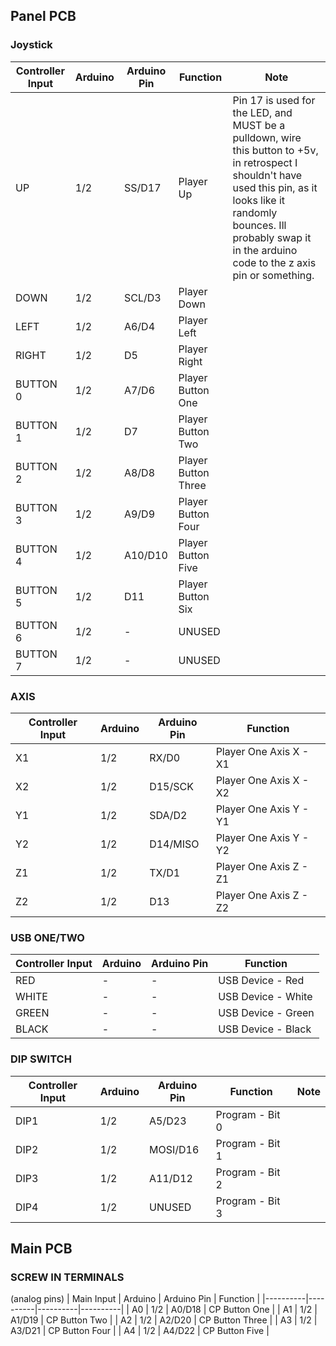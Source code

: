 
## Panel PCB
### Joystick
| Controller Input | Arduino | Arduino Pin | Function | Note |
|----------|----------|----------|----------|----------|
| UP | 1/2 | SS/D17 | Player Up | Pin 17 is used for the LED, and MUST be a pulldown, wire this button to +5v, in retrospect I shouldn't have used this pin, as it looks like it randomly bounces. Ill probably swap it in the arduino code to the z axis pin or something. |
| DOWN | 1/2 | SCL/D3 | Player Down |  |
| LEFT | 1/2 |  A6/D4 | Player Left |  |
| RIGHT | 1/2 | D5 | Player Right |  |
| BUTTON 0 | 1/2 | A7/D6 | Player Button One |  |
| BUTTON 1 | 1/2 | D7 | Player Button Two |  |
| BUTTON 2 | 1/2 | A8/D8 | Player Button Three |  |
| BUTTON 3 | 1/2 | A9/D9 | Player Button Four |  |
| BUTTON 4 | 1/2 | A10/D10 | Player Button Five |  |
| BUTTON 5 | 1/2 | D11 | Player Button Six |  |
| BUTTON 6 | 1/2 | - | UNUSED |  |
| BUTTON 7 | 1/2 | - | UNUSED |  |

### AXIS
| Controller Input | Arduino | Arduino Pin | Function |
|----------|----------|----------|----------|
| X1 | 1/2 | RX/D0 | Player One Axis X - X1 |
| X2 | 1/2 | D15/SCK | Player One Axis X - X2 |
| Y1 | 1/2 | SDA/D2 | Player One Axis Y - Y1 |
| Y2 | 1/2 | D14/MISO | Player One Axis Y - Y2 |
| Z1 | 1/2 | TX/D1 | Player One Axis Z - Z1 |
| Z2 | 1/2 | D13 | Player One Axis Z - Z2 |

### USB ONE/TWO
| Controller Input | Arduino |  Arduino Pin | Function |
|----------|----------|----------|----------|
| RED | - | - | USB Device - Red |
| WHITE | - | - | USB Device - White |
| GREEN | - | - | USB Device - Green |
| BLACK | - | - | USB Device - Black |

### DIP SWITCH
| Controller Input | Arduino | Arduino Pin | Function | Note |
|----------|----------|----------|----------|----------|
| DIP1 | 1/2 | A5/D23 | Program - Bit 0 |  |
| DIP2 | 1/2 | MOSI/D16 | Program - Bit 1 |  |
| DIP3 | 1/2 | A11/D12 | Program - Bit 2 |  |
| DIP4 | 1/2 | UNUSED | Program - Bit 3 |  |

## Main PCB
### SCREW IN TERMINALS
(analog pins)
| Main Input | Arduino |  Arduino Pin | Function |
|----------|----------|----------|----------|
| A0 | 1/2 | A0/D18 | CP Button One |
| A1 | 1/2 | A1/D19 | CP Button Two |
| A2 | 1/2 | A2/D20 | CP Button Three |
| A3 | 1/2 | A3/D21 | CP Button Four |
| A4 | 1/2 | A4/D22 | CP Button Five |